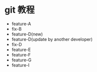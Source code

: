 # git 教程

- feature-A
- fix-B
- feature-D(new)
- feature-D(update by another developer)
- fix-D
- feature-E
- feature-F
- feature-G
- feature-I